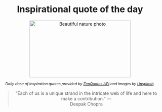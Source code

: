 
<div align="center">

# Inspirational quote of the day

<img src="./data/photo.jpeg" alt="Beautiful nature photo" width="320" height="180">

<sub><i>Daily dose of inspiration quotes provided by [ZenQuotes API](https://zenquotes.io/) and images by [Unsplash](https://unsplash.com/).</i></sub>


<blockquote>&ldquo;Each of us is a unique strand in the intricate web of life and here to make a contribution.&rdquo; &mdash; <footer>Deepak Chopra</footer></blockquote>

</div>
